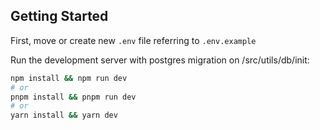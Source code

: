 ## Getting Started

First, move or create new `.env` file referring to `.env.example`

Run the development server with postgres migration on /src/utils/db/init:

```bash
npm install && npm run dev
# or
pnpm install && pnpm run dev
# or
yarn install && yarn dev
```